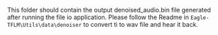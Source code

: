 This folder should contain the output denoised_audio.bin file generated after running the file io application.
Please follow the Readme in `Eagle-TFLM\Utils\data\denoiser` to convert ti to wav file and hear it back.